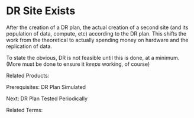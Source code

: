 # DR Site Exists

After the creation of a DR plan, the actual creation of a second site (and its population of data, compute, etc) according to the DR plan. This shifts the work from the theoretical to actually spending money on hardware and the replication of data.

To state the obvious, DR is not feasible until this is done, at a minimum. (More must be done to ensure it *keeps* working, of course)

Related Products:

Prerequisites: DR Plan Simulated

Next: DR Plan Tested Periodically

Related Terms:
